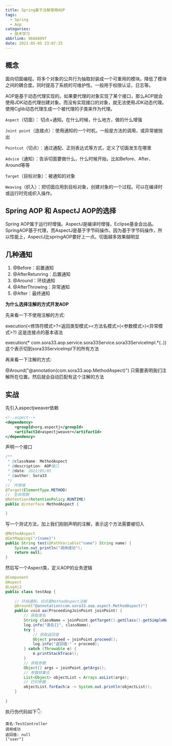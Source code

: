 ```yaml
---
title: Spring基于注解使用AOP
tags:
  - Spring
  - Aop
categories:
  - 技术学习
abbrlink: 9668809f
date: 2021-05-05 23:07:25
---
```


## **概念**

面向切面编程。将多个对象的公共行为抽取封装成一个可重用的模块。降低了模块之间的耦合度。同时提高了系统的可维护性。一般用于权限认证，日志等。

AOP是基于动态代理实现的。如果要代理的对象实现了某个接口，那么AOP就会使用JDK动态代理创建对象。而没有实现接口的对象，就无法使用JDK动态代理。使用Cglib动态代理生成一个被代理的子类来作为代理。

`Aspect`（切面）： 切点+通知。在什么时候，什么地方，做的什么增强

`Joint point`（连接点）：使用通知的一个时机，一般是方法的调用，或异常被抛出

`Pointcut`（切点）：通过通配、正则表达式等方式，定义了切面发生在哪里

`Advice`（通知）：告诉切面要做什么，什么时候开始，比如Before、After、Around等等

`Target`（目标对象）：被通知的对象

`Weaving`（织入）：把切面应用到目标对象，创建对象的一个过程。可以在编译时或运行时完成织入操作。

## **Spring AOP 和 AspectJ AOP的选择**

Spring AOP属于运行时增强。AspectJ是编译时增强，Eclipse基金会出品。SpringAOP基于代理，而AspectJ是基于字节码操作。因为基于字节码操作，所以性能上，AspectJ比springAOP要好上一点。切面越多效果越明显

## **几种通知**

1. @Before：前置通知
2. @AfterRetunring：后置通知
3. @Around：环绕通知
4. @AfterThrowing：异常通知
5. @After：最终通知

**为什么选择注解的方式开发AOP**

先来看一下不使用注解的方式:

execution(<修饰符模式>?<返回类型模式><方法名模式>(<参数模式>)<异常模式>?)  这是连接点的基本语法

execution(* com.sora33.aop.service.sora33Service.sora33ServiceImpl.*(..)) 这个表示切到sora33ServiceImpl下的所有方法

再来看一下注解的方式:

@Around("@annotation(com.sora33.aop.MethodAspect)") 只需要表明我们注解所在位置。然后就会自动匹配有这个注解的方法

## **实战**

先引入aspectjweaver依赖

```xml
<!--aspect-->
<dependency>
    <groupId>org.aspectj</groupId>
    <artifactId>aspectjweaver</artifactId>
</dependency>
```

声明一个接口

```java
/**
 * @className: MethodAspect
 * @description: AOP接口
 * @date: 2021/05/05
 * @author: Sora33
 */
//　作用域
@Target(ElementType.METHOD)
//　生命周期
@Retention(RetentionPolicy.RUNTIME)
public @interface MethodAspect {

}
```

写一个测试方法，加上我们刚刚声明的注解，表示这个方法需要被切入

```java
@MethodAspect
@GetMapping("/{name}")
public String test(@PathVariable("name") String name) {
    System.out.println("调用成功");
    return null;
}
```

然后写一个Aspect类，定义AOP的业务逻辑

```java
@Component
@Aspect
@Log4j2
public class testAop {
    
    // 环绕通知，切点是MethodAspect注解
    @Around("@annotation(com.sora33.aop.aspect.MethodAspect)")
    public void aa(ProceedingJoinPoint joinPoint) {
        // 获取类名
        String className = joinPoint.getTarget().getClass().getSimpleName();
        log.info("类名{}", className);
        try {
            // 获取返回值
            Object proceed = joinPoint.proceed();
            log.info("返回值:" + proceed);
        } catch (Throwable e) {
            e.printStackTrace();
        }
        // 获取参数
        Object[] args = joinPoint.getArgs();
        // 参数转集合
        List<Object> objectList = Arrays.asList(args);
        // 打印参数
        objectList.forEach(a -> System.out.println(objectList));
    }
    
}
```

执行伪代码如下👇:

```
类名:TestController
调用成功
返回值: null
["user"]
```

